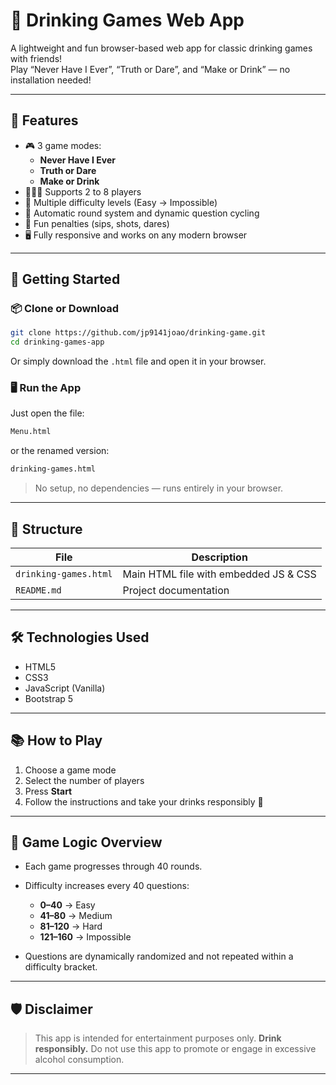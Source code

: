# 🥂 Drinking Games Web App

A lightweight and fun browser-based web app for classic drinking games with friends!  
Play “Never Have I Ever”, “Truth or Dare”, and “Make or Drink” — no installation needed!

---

## 📌 Features

- 🎮 3 game modes:
  - **Never Have I Ever**
  - **Truth or Dare**
  - **Make or Drink**
- 🧑‍🤝‍🧑 Supports 2 to 8 players
- 🧠 Multiple difficulty levels (Easy → Impossible)
- 🔁 Automatic round system and dynamic question cycling
- 🥃 Fun penalties (sips, shots, dares)
- 🖥️ Fully responsive and works on any modern browser

---

## 🚀 Getting Started

### 📦 Clone or Download

```bash
git clone https://github.com/jp9141joao/drinking-game.git
cd drinking-games-app
````

Or simply download the `.html` file and open it in your browser.

### 🖥️ Run the App

Just open the file:

```bash
Menu.html
```

or the renamed version:

```bash
drinking-games.html
```

> No setup, no dependencies — runs entirely in your browser.

---

## 🔧 Structure

| File                  | Description                           |
| --------------------- | ------------------------------------- |
| `drinking-games.html` | Main HTML file with embedded JS & CSS |
| `README.md`           | Project documentation                 |

---

## 🛠️ Technologies Used

* HTML5
* CSS3
* JavaScript (Vanilla)
* Bootstrap 5

---

## 📚 How to Play

1. Choose a game mode
2. Select the number of players
3. Press **Start**
4. Follow the instructions and take your drinks responsibly 🥂

---

## 🧠 Game Logic Overview

* Each game progresses through 40 rounds.
* Difficulty increases every 40 questions:

  * **0–40** → Easy
  * **41–80** → Medium
  * **81–120** → Hard
  * **121–160** → Impossible
* Questions are dynamically randomized and not repeated within a difficulty bracket.

---

## 🛡️ Disclaimer

> This app is intended for entertainment purposes only.
> **Drink responsibly.** Do not use this app to promote or engage in excessive alcohol consumption.

---
